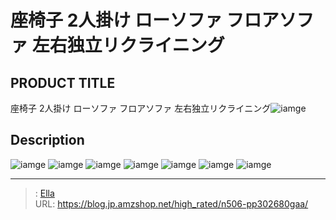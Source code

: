 # 座椅子 2人掛け ローソファ フロアソファ 左右独立リクライニング


## PRODUCT TITLE 

座椅子 2人掛け ローソファ フロアソファ 左右独立リクライニング![iamge](https://b2bfiles1.gigab2b.cn/image/wkseller/7404/20230418_553a43ba9d10e0a563834902b96bd209.jpg)

## Description











![iamge](https://b2bfiles1.gigab2b.cn/image/wkseller/7404/20230418_31b9e2986a6ec1cf4320ecf805e0a0be.jpg)
![iamge](https://b2bfiles1.gigab2b.cn/image/wkseller/7404/20230418_d33cd72544afb637ddbc4fc6efe0b6c8.jpg)
![iamge](https://b2bfiles1.gigab2b.cn/image/wkseller/7404/20230418_56383fef98d02578f8c3e2064b941b05.jpg)
![iamge](https://b2bfiles1.gigab2b.cn/image/wkseller/7404/20230418_a2d9669399375ac64a5726b9074856cb.jpg)
![iamge](https://b2bfiles1.gigab2b.cn/image/wkseller/7404/20230418_385d8bd27c2ac6072a9e03a2a8247f89.jpg)
![iamge](https://b2bfiles1.gigab2b.cn/image/wkseller/7404/20230418_e770be46d6ac2e9b7ca1d34895fb3147.jpg)
![iamge](https://b2bfiles1.gigab2b.cn/image/wkseller/7404/20230418_e538358c0c6376f47646aa3e5bbbd344.jpg)


---

> : [Ella](https://blog.jp.amzshop.net/)  
> URL: https://blog.jp.amzshop.net/high_rated/n506-pp302680gaa/  

